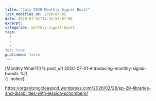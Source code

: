 ```yaml
---
title: "July 2020 Monthly Signal Boost"
last_modified_at: 2020-07-05
date: 2020-07-05T12:34:53-07:00
excerpt: .  
categories: monthly-signal-boost
tags: 
  -   
  -   
  -   
toc: true
published: false
---
```


[Monthly What?]({% post_url 2020-07-01-introducing-monthly-signal-boosts %})  
{: .notice}  


https://organizingideaspod.wordpress.com/2020/02/28/ep-20-libraries-and-disabilities-with-jessica-schomberg/